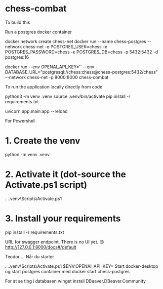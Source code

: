 # chess-combat



To build this


Run a postgres docker container

docker network create chess-net
docker run --name chess-postgres --network chess-net -e POSTGRES_USER=chess -e POSTGRES_PASSWORD=chess -e POSTGRES_DB=chess -p 5432:5432 -d postgres:16


docker run --env OPENAI_API_KEY='<secret key goes here>' --env DATABASE_URL="postgresql://chess:chess@chess-postgres:5432/chess" --network chess-net -p 8000:8000 chess-combat


To run the application locally directly from code

python3 -m venv .venv
source .venv/bin/activate
pip install -r requirements.txt

uvicorn app.main:app --reload


For Powershell
# 1. Create the venv
python -m venv .venv

# 2. Activate it (dot-source the Activate.ps1 script)
. .\.venv\Scripts\Activate.ps1

# 3. Install your requirements
pip install -r requirements.txt




URL for swagger endpoint. There is no UI yet.  😊
http://127.0.0.1:8000/docs#/default




Teodor ... Når du starter

. .\.venv\Scripts\Activate.ps1
$ENV:OPENAI_API_KEY=<openapikey>
Start docker-desktop
og start postgres container med
docker start chess-postgres



For at se ting i databasen
winget install DBeaver.DBeaver.Community